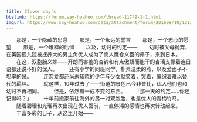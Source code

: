 ```yaml
---
title: Clover day's
bbslink: https://forum.say-huahuo.com/thread-11749-1-1.html
imgurl: https://www.say-huahuo.com/data/attachment/forum/201609/10/121320wdzsskok17ylosb7.jpg
---
```


　　那是，一个隐藏的思念
　　那是，一个永远的誓言
　　那是，一个忠心的愿望
　　那是，一个难释的后悔
　　以及，幼时的约定——
　　幼时被父母抛弃，在英国孤儿院被抚养大的男主角优人成为了商人鹰仓义臣的养子，来到日本。
　　在这，双胞胎义妹——开朗而害羞的杏铃和有点傲娇而能干的杏璃支撑着连日语都还说不好的优人。
　　还有小学的同班同学，朴素温柔的燕，以及爱面子不坦率的泉。
　　连恋爱都还尚未知晓的少年与少女就笑着，哭着，编织着难以替代的羁绊。
　　就这样，10年过去了——街道的景色已今非昔比，优人他们也和幼时不再相同。
　　但是，依然有一成不变的东西。
　　「那一天的约定……你还记得吗？」
　　十年前搬家前往海外的另一对双胞胎，也是优人的青梅竹马。
　　随着碧瑠和光瑠再次出现在优人面前，一直停滞的感情也再次转动起来。
　　丰富多彩的日子，从这里开始——<!--more-->
